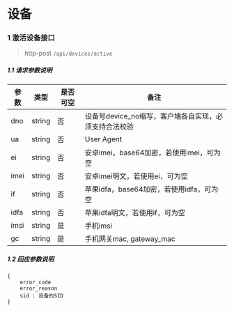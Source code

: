# 设备

### 1 激活设备接口

> http-post ```/api/devices/active```

##### 1.1 请求参数说明
|参数|类型|是否可空|备注
|---|---|---|---
|dno|string|	否|	设备号device_no缩写，客户端各自实现，必须支持合法校验
|ua|string|否|User Agent
|ei|string|否|安卓imei，base64加密，若使用imei，可为空
|imei|string|否|安卓imei明文，若使用ei，可为空
|if|string|否|苹果idfa，base64加密，若使用idfa，可为空
|idfa|string|否|苹果idfa明文，若使用if，可为空
|imsi|string|是|手机imsi
|gc|string|是|手机网关mac, gateway_mac

##### 1.2 回应参数说明
```
{
    error_code
    error_reason
    sid : 设备的SID    
}
```